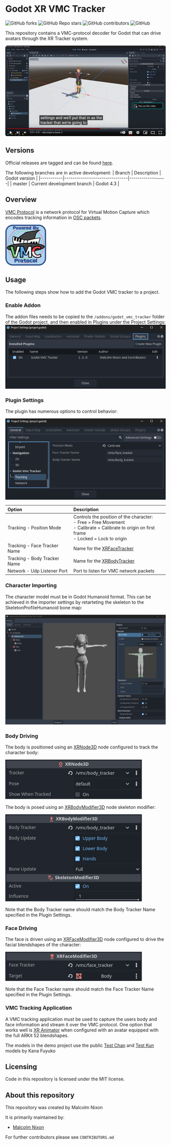 # Godot XR VMC Tracker

![GitHub forks](https://img.shields.io/github/forks/Malcolmnixon/GodotXRVmcTracker?style=plastic)
![GitHub Repo stars](https://img.shields.io/github/stars/Malcolmnixon/GodotXRVmcTracker?style=plastic)
![GitHub contributors](https://img.shields.io/github/contributors/Malcolmnixon/GodotXRVmcTracker?style=plastic)
![GitHub](https://img.shields.io/github/license/Malcolmnixon/GodotXRVmcTracker?style=plastic)

This repository contains a VMC-protocol decoder for Godot that can drive avatars through the XR Tracker system.

[<img src="docs/Screenshot 2024-03-02 at 09-54-40 Godot VRM Avatars.png">](https://www.youtube.com/watch?v=eE0UGosv7ek "Godot VRM Avatars")

## Versions

Official releases are tagged and can be found [here](https://github.com/Malcolmnixon/GodotXRVmcTracker/releases).

The following branches are in active development:
|  Branch   |  Description                  |  Godot version   |
|-----------|-------------------------------|------------------|
|  master   | Current development branch    |  Godot 4.3       |


## Overview

[VMC Protocol](https://protocol.vmc.info/english.html) is a network protocol for Virtual Motion Capture which encodes tracking information in [OSC packets](https://en.wikipedia.org/wiki/Open_Sound_Control).

![VMC Protocol Logo](/docs/vmpc_logo_128x128.png)

## Usage

The following steps show how to add the Godot VMC tracker to a project.

### Enable Addon

The addon files needs to be copied to the `/addons/godot_vmc_tracker` folder of the Godot project, and then enabled in Plugins under the Project Settings:
![Enable Plugin](/docs/enable_plugin.png)

### Plugin Settings

The plugin has numerous options to control behavior:

![Plugin Options](/docs/plugin_settings.png)

| Option | Description |
| :----- | :---------- |
| Tracking - Position Mode | Controls the position of the character:<br>- Free = Free Movement<br>- Calibrate = Calibrate to origin on first frame<br>- Locked = Lock to origin |
| Tracking - Face Tracker Name | Name for the [XRFaceTracker](https://docs.godotengine.org/en/latest/classes/class_xrfacetracker.html) |
| Tracking - Body Tracker Name | Name for the [XRBodyTracker](https://docs.godotengine.org/en/latest/classes/class_xrbodytracker.html) |
| Network - Udp Listener Port | Port to listen for VMC network packets |

### Character Importing

The character model must be in Godot Humanoid format. This can be achieved in the importer settings by retarteting the skeleton to the SkeletonProfileHumanoid bone map:

![Character Import](/docs/character_import.png)

### Body Driving

The body is positioned using an [XRNode3D](https://docs.godotengine.org/en/latest/classes/class_xrnode3d.html) node configured to track the character body:

![XRNode3D](/docs/xrnode3d.png)

The body is posed using an [XRBodyModifier3D](https://docs.godotengine.org/en/latest/classes/class_xrbodymodifier3d.html) node skeleton modifier:

![XRBodyModifier3D](/docs/xrbodymodifier3d.png)

Note that the Body Tracker name should match the Body Tracker Name specified in the Plugin Settings.

### Face Driving

The face is driven using an [XRFaceModifier3D](https://docs.godotengine.org/en/latest/classes/class_xrfacemodifier3d.html) node configured to drive the facial blendshapes of the character:

![XRFaceModifier3D](/docs/xrfacemodifier3d.png)

Note that the Face Tracker name should match the Face Tracker Name specified in the Plugin Settings.

### VMC Tracking Application

A VMC tracking application must be used to capture the users body and face information and stream it over the VMC protocol. One option that works well is [XR Animator](https://github.com/ButzYung/SystemAnimatorOnline) when configured with an avatar equipped with the full ARKit 52 blendshapes.

The models in the demo project use the public [Test Chan](https://kanafuyuko.booth.pm/items/5419110) and [Test Kun](https://kanafuyuko.booth.pm/items/5420804) models by Kana Fuyuko

## Licensing

Code in this repository is licensed under the MIT license.

## About this repository

This repository was created by Malcolm Nixon

It is primarily maintained by:
- [Malcolm Nixon](https://github.com/Malcolmnixon/)

For further contributors please see `CONTRIBUTORS.md`
